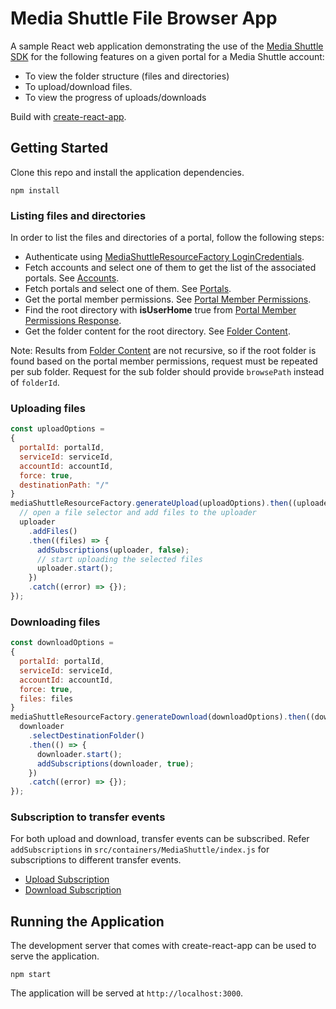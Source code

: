 # Media Shuttle File Browser App

A sample React web application demonstrating the use of the [Media Shuttle SDK](https://developer.signiant.com/media-shuttle/media-shuttle-sdk.html) for the following features on a given portal for a Media Shuttle account:

- To view the folder structure (files and directories)
- To upload/download files.
- To view the progress of uploads/downloads

Build with [create-react-app](https://github.com/facebook/create-react-app).

## Getting Started

Clone this repo and install the application dependencies.

```
npm install
```

### Listing files and directories

In order to list the files and directories of a portal, follow the following steps:

- Authenticate using [MediaShuttleResourceFactory LoginCredentials](https://developer.signiant.com/sdk-documentation/media-shuttle/latest/classes/MediaShuttleResourceFactory.html).
- Fetch accounts and select one of them to get the list of the associated portals. See [Accounts](https://developer.signiant.com/sdk-documentation/media-shuttle/latest/interfaces/Explorer.html#listAccounts).
- Fetch portals and select one of them. See [Portals](https://developer.signiant.com/sdk-documentation/media-shuttle/latest/interfaces/Explorer.html#listPortals).
- Get the portal member permissions. See [Portal Member Permissions](https://developer.signiant.com/sdk-documentation/media-shuttle/latest/interfaces/Explorer.html#getPortalMemberPermissions).
- Find the root directory with **isUserHome** true from [Portal Member Permissions Response](https://developer.signiant.com/sdk-documentation/media-shuttle/latest/interfaces/PortalPermissions.html#folders).
- Get the folder content for the root directory. See [Folder Content](https://developer.signiant.com/sdk-documentation/media-shuttle/latest/interfaces/Explorer.html#getFolderContent).

Note: Results from [Folder Content](https://developer.signiant.com/sdk-documentation/media-shuttle/latest/interfaces/Explorer.html#getFolderContent) are not recursive, so if the root folder is found based on the portal member permissions, request must be repeated per sub folder. Request for the sub folder should provide `browsePath` instead of `folderId`.

### Uploading files

```javascript
const uploadOptions =
{
  portalId: portalId,
  serviceId: serviceId,
  accountId: accountId,
  force: true,
  destinationPath: "/"
}
mediaShuttleResourceFactory.generateUpload(uploadOptions).then((uploader) => {
  // open a file selector and add files to the uploader
  uploader
    .addFiles()
    .then((files) => {
      addSubscriptions(uploader, false);
      // start uploading the selected files
      uploader.start();
    })
    .catch((error) => {});
});   
```

### Downloading files

```javascript
const downloadOptions =
{
  portalId: portalId,
  serviceId: serviceId,
  accountId: accountId,
  force: true,
  files: files
}
mediaShuttleResourceFactory.generateDownload(downloadOptions).then((downloader) => {
  downloader
    .selectDestinationFolder()
    .then(() => {
      downloader.start();
      addSubscriptions(downloader, true);
    })
    .catch((error) => {});
});   
```

### Subscription to transfer events

For both upload and download, transfer events can be subscribed. Refer `addSubscriptions` in `src/containers/MediaShuttle/index.js` for subscriptions to different transfer events. 

- [Upload Subscription](https://developer.signiant.com/sdk-documentation/media-shuttle/latest/interfaces/Upload.html#subscribe)
- [Download Subscription](https://developer.signiant.com/sdk-documentation/media-shuttle/latest/interfaces/Download.html#subscribe)

## Running the Application

The development server that comes with create-react-app can be used to serve the application.

```
npm start
```

The application will be served at `http://localhost:3000`.
